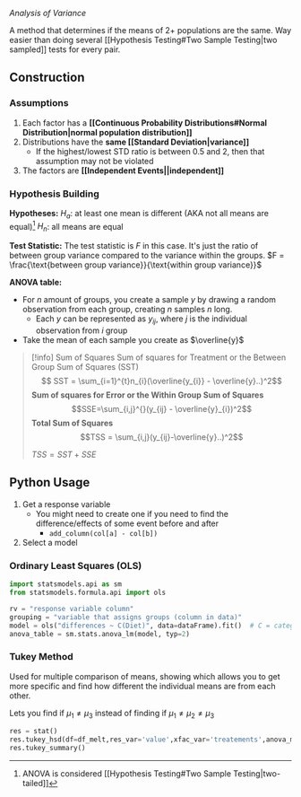 *Analysis of Variance*

A method that determines if the means of 2+ populations are the same. Way easier than doing several [[Hypothesis Testing#Two Sample Testing|two sampled]] tests for every pair.


## Construction

### Assumptions
1. Each factor has a **[[Continuous Probability Distributions#Normal Distribution|normal population distribution]]**
2. Distributions have the **same [[Standard Deviation|variance]]**
	- If the highest/lowest STD ratio is between 0.5 and 2, then that assumption may not be violated
3. The factors are **[[Independent Events||independent]]**

### Hypothesis Building
**Hypotheses:**
$H_{a}$: at least one mean is different (AKA not all means are equal)[^1]
$H_{n}$: all means are equal

**Test Statistic:**
The test statistic is $F$ in this case. It's just the ratio of between group variance compared to the variance within the groups.
$F = \frac{\text{between group variance}}{\text{within group variance}}$

**ANOVA table:**
- For $n$ amount of groups, you create a sample $y$ by drawing a random observation from each group, creating $n$ samples $n$ long.
	- Each $y$ can be represented as $y_{ij}$, where $j$ is the individual observation from $i$ group
- Take the mean of each sample you create as $\overline{y}$

> [!info] Sum of Squares
> Sum of squares for Treatment or the Between Group Sum of Squares (SST)
> $$ SST = \sum_{i=1}^{t}n_{i}(\overline{y_{i}} - \overline{y}..)^2$$
> **Sum of squares for Error or the Within Group Sum of Squares**
> $$SSE=\sum_{i,j}^{}(y_{ij} - \overline{y}_{i})^2$$
> **Total Sum of Squares**
> $$TSS = \sum_{i,j}(y_{ij}-\overline{y}..)^2$$
>
> $TSS = SST + SSE$

## Python Usage
1. Get a response variable
	- You might need to create one if you need to find the difference/effects of some event before and after 
		- `add_column(col[a] - col[b])`
2. Select a model

### Ordinary Least Squares (OLS)
```python
import statsmodels.api as sm
from statsmodels.formula.api import ols

rv = "response variable column"
grouping = "variable that assigns groups (column in data)"
model = ols("differences ~ C(Diet)", data=dataFrame).fit()  # C = category
anova_table = sm.stats.anova_lm(model, typ=2)
```


### Tukey Method

Used for multiple comparison of means, showing which allows you to get more specific and find how different the individual means are from each other. 

Lets you find if $\mu_{1} \neq \mu_{3}$ instead of finding if $\mu_{1} \neq \mu_{2} \neq \mu_{3}$
```python
res = stat()
res.tukey_hsd(df=df_melt,res_var='value',xfac_var='treatements',anova_model='diff ~ C(Diet)')
res.tukey_summary()
```

[^1]: ANOVA is considered [[Hypothesis Testing#Two Sample Testing|two-tailed]]
